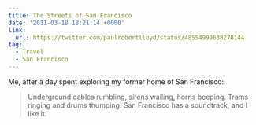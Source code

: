 ```yaml
---
title: The Streets of San Francisco
date: '2011-03-18 18:21:14 +0000'
link:
  url: https://twitter.com/paulrobertlloyd/status/48554999638278144
tag:
  - Travel
  - San Francisco
---
```

Me, after a day spent exploring my former home of San Francisco:

> Underground cables rumbling, sirens wailing, horns beeping. Trams ringing and drums thumping. San Francisco has a soundtrack, and I like it.
